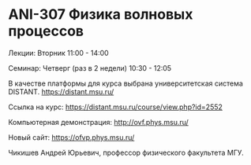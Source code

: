 # ANI-307 Физика волновых процессов
  Лекции: Вторник 11:00 - 14:00
  
  Семинар: Четверг (раз в 2 недели) 10:30 - 12:05
  
  
  В качестве платформы для курса выбрана университетская система DISTANT. https://distant.msu.ru/
  
  Ссылка на курс: https://distant.msu.ru/course/view.php?id=2552

  Компьютерная демонстрация: http://ovf.phys.msu.ru/
  
  Новый сайт: https://ofvp.phys.msu.ru/
  
  
  Чикишев Андрей Юрьевич, профессор физического факультета МГУ.
